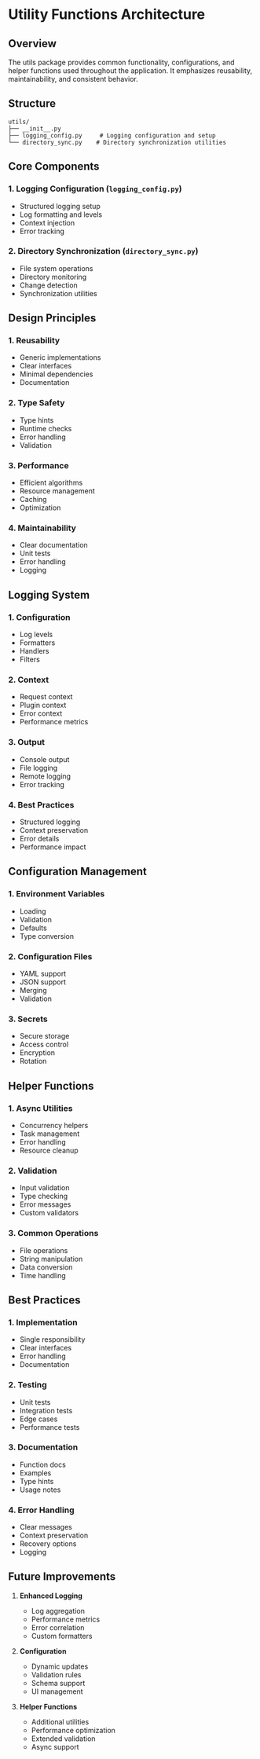 # Utility Functions Architecture

## Overview

The utils package provides common functionality, configurations, and helper functions used throughout the application. It emphasizes reusability, maintainability, and consistent behavior.

## Structure

```
utils/
├── __init__.py
├── logging_config.py     # Logging configuration and setup
└── directory_sync.py    # Directory synchronization utilities
```

## Core Components

### 1. Logging Configuration (`logging_config.py`)
- Structured logging setup
- Log formatting and levels
- Context injection
- Error tracking

### 2. Directory Synchronization (`directory_sync.py`)
- File system operations
- Directory monitoring
- Change detection
- Synchronization utilities

## Design Principles

### 1. Reusability
- Generic implementations
- Clear interfaces
- Minimal dependencies
- Documentation

### 2. Type Safety
- Type hints
- Runtime checks
- Error handling
- Validation

### 3. Performance
- Efficient algorithms
- Resource management
- Caching
- Optimization

### 4. Maintainability
- Clear documentation
- Unit tests
- Error handling
- Logging

## Logging System

### 1. Configuration
- Log levels
- Formatters
- Handlers
- Filters

### 2. Context
- Request context
- Plugin context
- Error context
- Performance metrics

### 3. Output
- Console output
- File logging
- Remote logging
- Error tracking

### 4. Best Practices
- Structured logging
- Context preservation
- Error details
- Performance impact

## Configuration Management

### 1. Environment Variables
- Loading
- Validation
- Defaults
- Type conversion

### 2. Configuration Files
- YAML support
- JSON support
- Merging
- Validation

### 3. Secrets
- Secure storage
- Access control
- Encryption
- Rotation

## Helper Functions

### 1. Async Utilities
- Concurrency helpers
- Task management
- Error handling
- Resource cleanup

### 2. Validation
- Input validation
- Type checking
- Error messages
- Custom validators

### 3. Common Operations
- File operations
- String manipulation
- Data conversion
- Time handling

## Best Practices

### 1. Implementation
- Single responsibility
- Clear interfaces
- Error handling
- Documentation

### 2. Testing
- Unit tests
- Integration tests
- Edge cases
- Performance tests

### 3. Documentation
- Function docs
- Examples
- Type hints
- Usage notes

### 4. Error Handling
- Clear messages
- Context preservation
- Recovery options
- Logging

## Future Improvements

1. **Enhanced Logging**
   - Log aggregation
   - Performance metrics
   - Error correlation
   - Custom formatters

2. **Configuration**
   - Dynamic updates
   - Validation rules
   - Schema support
   - UI management

3. **Helper Functions**
   - Additional utilities
   - Performance optimization
   - Extended validation
   - Async support
